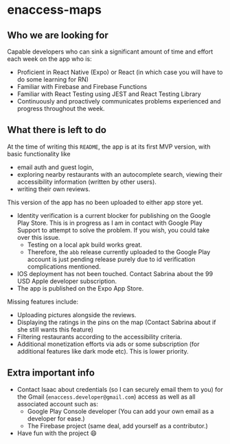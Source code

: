 # enaccess-maps
## Who we are looking for
Capable developers who can sink a significant amount of time and effort each week on the app who is:
- Proficient in React Native (Expo) or React (in which case you will have to do some learning for RN)
- Familiar with Firebase and Firebase Functions
- Familiar with React Testing using JEST and React Testing Library
- Continuously and proactively communicates problems experienced and progress throughout the week.

## What there is left to do
At the time of writing this `README`, the app is at its first MVP version, with basic functionality like 
- email auth and guest login,
- exploring nearby restaurants with an autocomplete search, viewing their accessibility information (written by other users).
- writing their own reviews. 

This version of the app has no been uploaded to either app store yet.
- Identity verification is a current blocker for publishing on the Google Play Store. This is in progress as I am in contact with Google Play Support to attempt to solve the problem. If you wish, you could take over this issue.
  - Testing on a local apk build works great. 
  - Therefore, the `abb` release currently uploaded to the Google Play account is just pending release purely due to id verification complications mentioned.
- IOS deployment has not been touched. Contact Sabrina about the 99 USD Apple developer subscription.
- The app is published on the Expo App Store.

Missing features include:
- Uploading pictures alongside the reviews.
- Displaying the ratings in the pins on the map (Contact Sabrina about if she still wants this feature)
- Filtering restaurants according to the accessibility criteria.
- Additional monetization efforts via ads or some subscription (for additional features like dark mode etc). This is lower priority.

## Extra important info
- Contact Isaac about credentials (so I can securely email them to you) for the Gmail (`enaccess.developer@gmail.com`) access as well as all associated account such as:
  - Google Play Console developer (You can add your own email as a developer for ease.) 
  - The Firebase project (same deal, add yourself as a contributor.)
- Have fun with the project 😄
